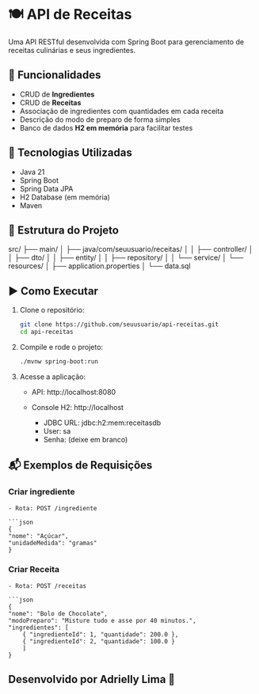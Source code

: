 # 🍽️ API de Receitas

Uma API RESTful desenvolvida com Spring Boot para gerenciamento de receitas culinárias e seus ingredientes.

## 🧾 Funcionalidades

- CRUD de **Ingredientes**
- CRUD de **Receitas**
- Associação de ingredientes com quantidades em cada receita
- Descrição do modo de preparo de forma simples
- Banco de dados **H2 em memória** para facilitar testes

## 🔧 Tecnologias Utilizadas

- Java 21
- Spring Boot
- Spring Data JPA
- H2 Database (em memória)
- Maven

## 📁 Estrutura do Projeto

src/ ├── main/ │ ├── java/com/seuusuario/receitas/ │ │ ├── controller/ │ │ ├── dto/ │ │ ├── entity/ │ │ ├── repository/ │ │ └── service/ │ └── resources/ │ ├── application.properties │ └── data.sql

## ▶️ Como Executar

1. Clone o repositório:
   ```bash
   git clone https://github.com/seuusuario/api-receitas.git
   cd api-receitas

2. Compile e rode o projeto:
    ```bash
    ./mvnw spring-boot:run

3. Acesse a aplicação:
    - API: http://localhost:8080

    - Console H2: http://localhost
        - JDBC URL: jdbc:h2:mem:receitasdb
        - User: sa
        - Senha: (deixe em branco)


## 📬 Exemplos de Requisições

### Criar ingrediente
    - Rota: POST /ingrediente

    ```json
    {
    "nome": "Açúcar",
    "unidadeMedida": "gramas"
    }

### Criar Receita
    - Rota: POST /receitas

    ```json
    {
    "nome": "Bolo de Chocolate",
    "modoPreparo": "Misture tudo e asse por 40 minutos.",
    "ingredientes": [
        { "ingredienteId": 1, "quantidade": 200.0 },
        { "ingredienteId": 2, "quantidade": 100.0 }
        ]
    }

## Desenvolvido por Adrielly Lima 💙
